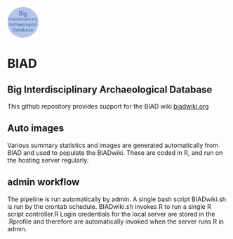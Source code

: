 <a href="http://biadwiki.org/"><img src="tools/logos/BIAD.logo.round.png" alt="BIAD" height="70"/></a>
# BIAD
## Big Interdisciplinary Archaeological Database
This github repository provides support for the BIAD wiki [biadwiki.org](http://biadwiki.org/) 

## Auto images
Various summary statistics and images are generated automatically from BIAD and used to populate the BIADwiki.
These are coded in R, and run on the hosting server regularly. 

## admin workflow
The pipeline is run automatically by admin.
A single bash script BIADwiki.sh is run by the crontab schedule. 
BIADwiki.sh invokes R to run a single R script controller.R
Login credentials for the local server are stored in the .Rprofile and therefore are automatically invoked when the server runs R in admin.


